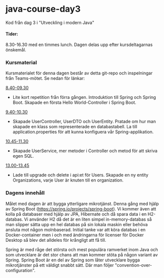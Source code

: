 # java-course-day3

Kod från dag 3 i "Utveckling i modern Java"


#### Tider:
8.30-16.30 med en timmes lunch. Dagen delas upp efter kursdeltagarnas önskemål.

### Kursmaterial
Kursmaterialet för denna dagen består av detta git-repo och inspelningar från Teams-mötet. Se nedan för länkar:


[8.40-09.30](https://combitechcloud-my.sharepoint.com/personal/martin_frisk_combitech_com/_layouts/15/onedrive.aspx?id=%2Fpersonal%2Fmartin%5Ffrisk%5Fcombitech%5Fcom%2FDocuments%2FRecordings%2FDag%203%20Java%2Dkurs%2D20220511%5F084008%2DM%C3%B6tesinspelning%2Emp4&parent=%2Fpersonal%2Fmartin%5Ffrisk%5Fcombitech%5Fcom%2FDocuments%2FRecordings&ga=1)
- Lite kort repetition från förra gången. Introduktion till Spring och Spring Boot. Skapade en första Hello World-Controller i Spring Boot.

[9.40-10.30](https://combitechcloud-my.sharepoint.com/personal/martin_frisk_combitech_com/_layouts/15/onedrive.aspx?id=%2Fpersonal%2Fmartin%5Ffrisk%5Fcombitech%5Fcom%2FDocuments%2FRecordings%2FDag%203%20Java%2Dkurs%2D20220511%5F094127%2DM%C3%B6tesinspelning%2Emp4&parent=%2Fpersonal%2Fmartin%5Ffrisk%5Fcombitech%5Fcom%2FDocuments%2FRecordings&ga=1)
- Skapade UserController, UserDTO och UserEntity. Pratade om hur man skapade en klass som representerade en databastabell. La till application.properties för att kunna konfiguera vår Spring-applikation.

[10.45-11.30](https://combitechcloud-my.sharepoint.com/personal/martin_frisk_combitech_com/_layouts/15/onedrive.aspx?id=%2Fpersonal%2Fmartin%5Ffrisk%5Fcombitech%5Fcom%2FDocuments%2FRecordings%2FDag%203%20Java%2Dkurs%2D20220511%5F104557%2DM%C3%B6tesinspelning%2Emp4&parent=%2Fpersonal%2Fmartin%5Ffrisk%5Fcombitech%5Fcom%2FDocuments%2FRecordings&ga=1)
- Skapade UserService, mer metoder i Controller och metod för att skriva egen SQL.

[13.00-13.45](https://combitechcloud-my.sharepoint.com/personal/martin_frisk_combitech_com/_layouts/15/onedrive.aspx?id=%2Fpersonal%2Fmartin%5Ffrisk%5Fcombitech%5Fcom%2FDocuments%2FRecordings%2FDag%203%20Java%2Dkurs%2D20220511%5F130024%2DM%C3%B6tesinspelning%2Emp4&parent=%2Fpersonal%2Fmartin%5Ffrisk%5Fcombitech%5Fcom%2FDocuments%2FRecordings&ga=1)
- Lade till upgrade och delete i api:et för Users. Skapade en ny entity Organizations, varje User är knuten till en organization.

### Dagens innehåll

Målet med dagen är att bygga ytterligare mikrotjänst. Denna gång med hjälp av Spring Boot (https://spring.io/projects/spring-boot). Vi kommer även att kolla på databaser med hjälp av JPA, Hibernate och då spara data i en H2-databas. Vi använder H2 då det är en liten simpel in-memory-databas så man slipper sätta upp en hel databas på sin lokala maskin eller behöva ansluta mot någon molnbaserad. Initial tanke var att köra databas i en Docker-container men i och med ändringarna för licenser för Docker Desktop så blev det alldeles för krångligt att få till.

Spring är med råge det största och mest populära ramverket inom Java och som utvecklare är det stor chans att man kommer stöta på någon variant av Spring. Spring Boot är en del av Spring som låter utvecklare bygga mikrotjänster på ett väldigt snabbt sätt. Där man följer "convention-over-configuration".

